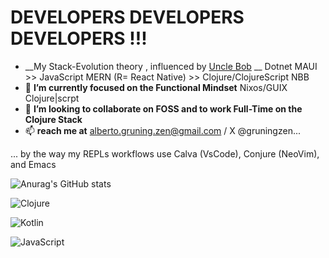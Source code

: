 # DEVELOPERS DEVELOPERS DEVELOPERS !!!
- __My Stack-Evolution theory , influenced by [Uncle Bob](https://twitter.com/unclebobmartin) __ Dotnet MAUI >> JavaScript MERN (R= React Native) >> Clojure/ClojureScript NBB 
- 🌱 __I’m currently focused on the Functional Mindset__ Nixos/GUIX  Clojure|scrpt 
- 💞️ __I’m looking to collaborate on FOSS and to work Full-Time on the Clojure Stack__
- 📫 __reach me at__ alberto.gruning.zen@gmail.com / X @gruningzen...

... by the way my REPLs workflows use Calva (VsCode), Conjure (NeoVim), and Emacs  


![Anurag's GitHub stats](https://github-readme-stats.vercel.app/api?username=gruningzen202302&theme=transparent&border_radius=8&rank_icon=github&show_icons=true)

![Clojure](https://img.shields.io/badge/Clojure-%23Clojure.svg?style=for-the-badge&logo=Clojure&logoColor=Clojure) 

![Kotlin](https://img.shields.io/badge/kotlin-%237F52FF.svg?style=for-the-badge&logo=kotlin&logoColor=white)

![JavaScript](https://img.shields.io/badge/javascript-%23323330.svg?style=for-the-badge&logo=javascript&logoColor=%23F7DF1E)

<!---
gruningzen202302/gruningzen202302 is a ✨ special ✨ repository because its `README.md` (this file) appears on your GitHub profile.
You can click the Preview link to take a look at your changes.
--->

